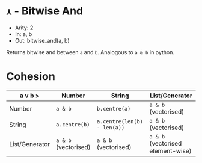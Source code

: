 # `⋏` - Bitwise And

- Arity: 2
- In: a, b
- Out: bitwise_and(a, b)

Returns bitwise and between `a` and `b`. Analogous to `a & b` in python.


# Cohesion

| a v          b > | Number               | String                      | List/Generator                    |
|------------------|----------------------|-----------------------------|-----------------------------------|
| Number           | `a & b`              | `b.centre(a)`               | `a & b` (vectorised)              |
| String           | `a.centre(b)`        | `a.centre(len(b) - len(a))` | `a & b` (vectorised)              |
| List/Generator   | `a & b` (vectorised) | `a & b` (vectorised)        | `a & b` (vectorised element-wise) |
